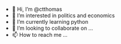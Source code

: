 - 👋 Hi, I’m @ctthomas
- 👀 I’m interested in politics and economics
- 🌱 I’m currently learning python
- 💞️ I’m looking to collaborate on ...
- 📫 How to reach me ...

<!---
ctthomas/ctthomas is a ✨ special ✨ repository because its `README.md` (this file) appears on your GitHub profile.
You can click the Preview link to take a look at your changes.
--->
